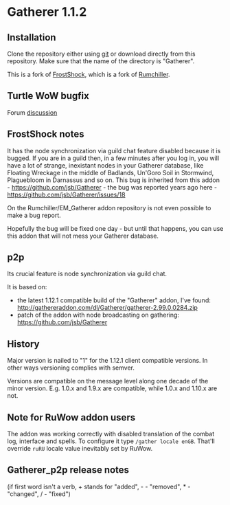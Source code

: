 # Gatherer 1.1.2

## Installation

Clone the repository either using [git](https://git-scm.com/) or download directly from this repository. Make sure that the name of the directory is "Gatherer".

This is a fork of [FrostShock](https://github.com/FrostShock/EM_Gatherer), which is a fork of [Rumchiller](https://github.com/Rumchiller/EM_Gatherer).

## Turtle WoW bugfix
Forum [discussion](https://forum.turtle-wow.org/viewtopic.php?f=3&t=980&p=21266#p21266)

## FrostShock notes

It has the node synchronization via guild chat feature disabled because it is bugged. If you are in a guild then, in a few minutes after you log in, you will have a lot of strange, inexistant nodes in your Gatherer database, like Floating Wreckage in the middle of Badlands, Un'Goro Soil in Stormwind, Plaguebloom in Darnassus and so on.
This bug is inherited from this addon - https://github.com/jsb/Gatherer - the bug was reported years ago here - https://github.com/jsb/Gatherer/issues/18

On the Rumchiller/EM_Gatherer addon repository is not even possible to make a bug report.

Hopefully the bug will be fixed one day - but until that happens, you can use this addon that will not mess your Gatherer database.

## p2p

Its crucial feature is node synchronization via guild chat.

It is based on:
* the latest 1.12.1 compatible build of the "Gatherer" addon, I've found:
  http://gathereraddon.com/dl/Gatherer/gatherer-2.99.0.0284.zip
* patch of the addon with node broadcasting on gathering:
  https://github.com/jsb/Gatherer

## History

Major version is nailed to "1" for the 1.12.1 client compatible versions.
In other ways versioning complies with semver.

Versions are compatible on the message level along one decade of the minor version.
E.g. 1.0.x and 1.9.x are compatible, while 1.0.x and 1.10.x are not.

## Note for RuWow addon users
The addon was working correctly with disabled translation of the combat log, interface and spells.
To configure it type `/gather locale enGB`. That'll override `ruRU` locale value inevitably set by RuWow.

## Gatherer_p2p release notes
(if first word isn't a verb, + stands for "added", - - "removed", * - "changed", / - "fixed")
